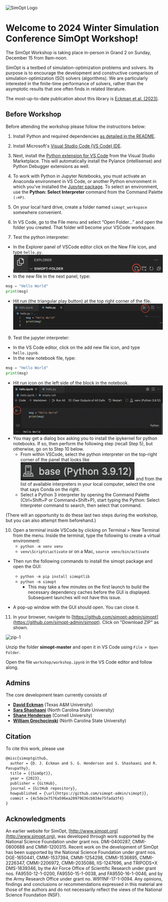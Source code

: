 ![SimOpt Logo](../.github/resources/logo_full_magnifying_glass.png)

# Welcome to 2024 Winter Simulation Conference SimOpt Workshop!

The SimOpt Workshop is taking place in-person in Grand 2 on Sunday, December 15 from 9am-noon.

SimOpt is a testbed of simulation-optimization problems and solvers. Its purpose is to encourage the development and constructive comparison of simulation-optimization (SO) solvers (algorithms). We are particularly interested in the finite-time performance of solvers, rather than the asymptotic results that one often finds in related literature.

The most-up-to-date publication about this library is [Eckman et al. (2023)](https://pubsonline.informs.org/doi/10.1287/ijoc.2023.1273).

## Before Workshop
Before attending the workshop please follow the instructions below:

1. Install Python and required dependencies [as detailed in the README](https://github.com/simopt-admin/simopt/blob/master/README.md#getting-started).

2. Install Microsoft's [Visual Studio Code (VS Code) IDE](https://code.visualstudio.com).

3. Next, install the [Python extension for VS Code](https://marketplace.visualstudio.com/items?itemName=ms-python.python) from the Visual Studio Marketplace. This will automatically install the Pylance (intellisense) and Python Debugger extensions as well.

4. To work with Python in Jupyter Notebooks, you must activate an Anaconda environment in VS Code, or another Python environment in which you've installed the [Jupyter package](https://pypi.org/project/jupyter/). To select an environment, use the **Python: Select Interpreter** command from the Command Palette `(⇧⌘P)`.

5. On your local hard drive, create a folder named `simopt_workspace` somewhere convenient.

6. In VS Code, go to the File menu and select “Open Folder…” and open the folder you created. That folder will become your VSCode workspace.

7. Test the python interpreter:
* In the Explorer panel of VSCode editor click on the New File icon, and type `hello.py`.
![screen-addfile](./figs/screen-addfile.png)
* In the new file in the next panel, type:
 ```python
msg = "Hello World"
print(msg)
```

* Hit run (the triangular play button) at the top right corner of the file.
![screen-py](./figs/screen-py.png)

9. Test the jupyter interpreter:
* In the VS Code editor, click on the add new file icon, and type `hello.ipynb`.
* In the new notebook file, type:
 ```python
msg = "Hello World"
print(msg)
```

* Hit run icon  on the left side of the block in the notebook.
![screen-ipy](./figs/screen-ipy.png)
* You may get a dialog box asking you to install the ipykernel for python notebooks. If so, then perform the following step (recall Step 5), but otherwise, go on to Step 10 below.
  * From within VSCode, select the python interpreter on the top-right corner of the panel that looks like ![icon-3](./figs/icon-1.png) and from the list of available interpreters in your local computer, select the one that says Conda on the right.
  * Select a Python 3 interpreter by opening the Command Palette (Ctrl+Shift+P or Command+Shift+P), start typing the Python: Select Interpreter command to search, then select that command.

(There will an opportunity to do these last two steps during the workshop, but you can also attempt them beforehand.)

10. Open a terminal inside VSCode by clicking on Terminal > New Terminal from the menu. Inside the terminal, type the following to create a virtual environment: 
    * `python -m venv venv`
    * `venv\Scripts\activate` or on a Mac, `source venv/bin/activate`

  * Then run the following commands to install the simopt package and open the GUI:
    * `python -m pip install simoptlib`
    * `python -m simopt`
      * This may take a few minutes on the first launch to build the necessary dependency caches before the GUI is displayed. Subsequent launches will not have this issue.

  * A pop-up window with the GUI should open. You can close it.

11. In your browser, navigate to [https://github.com/simopt-admin/simopt](https://github.com/simopt-admin/simopt). Click on "Download ZIP" as shown.

![zip-1](./figs/instruction-2.png)

Unzip the folder **simopt-master** and open it in VS Code using `File > Open Folder`.

Open the file `workshop/workshop.ipynb` in the VS Code editor and follow along.


## Admins
The core development team currently consists of

- [**David Eckman**](https://eckman.engr.tamu.edu) (Texas A&M University)
- [**Sara Shashaani**](https://shashaani.wordpress.ncsu.edu) (North Carolina State University)
- [**Shane Henderson**](https://people.orie.cornell.edu/shane/) (Cornell University)
- [**William Grochocinski**](https://github.com/Grochocinski) (North Carolina State University)


## Citation
To cite this work, please use
```
@misc{simoptgithub,
  author = {D. J. Eckman and S. G. Henderson and S. Shashaani and R. Pasupathy},
  title = {{SimOpt}},
  year = {2023},
  publisher = {GitHub},
  journal = {GitHub repository},
  howpublished = {\url{https://github.com/simopt-admin/simopt}},
  commit = {4c5de2e7576a596ea20979636cb034e75fada3f4}
}
```

## Acknowledgments
An earlier website for SimOpt, [http://www.simopt.org](http://www.simopt.org), was developed through work supported by the National Science Foundation under grant nos. DMI-0400287, CMMI-0800688 and CMMI-1200315.
Recent work on the development of SimOpt has been supported by the National Science Foundation under grant nos. DGE-1650441, CMMI-1537394, CMMI-1254298, CMMI-1536895, CMMI-2226347, CMMI-2206972, CMMI-2035086, IIS-1247696, and TRIPODS+X DMS-1839346, by the Air Force Office of Scientific Research under grant nos. FA9550-12-1-0200, FA9550-15-1-0038, and FA9550-16-1-0046, and by the Army Research Office under grant no. W911NF-17-1-0094.
Any opinions, findings and conclusions or recommendations expressed in this material are those of the authors and do not necessarily reflect the views of the National Science Foundation (NSF).
